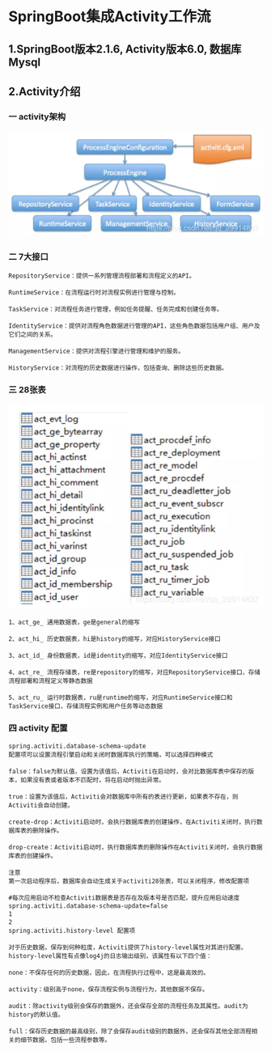 # SpringBoot集成Activity工作流
## 1.SpringBoot版本2.1.6, Activity版本6.0, 数据库Mysql

## 2.Activity介绍
### 一 activity架构
![avatar](/1.png)

### 二 7大接口
    RepositoryService：提供一系列管理流程部署和流程定义的API。
    
    RuntimeService：在流程运行时对流程实例进行管理与控制。
    
    TaskService：对流程任务进行管理，例如任务提醒、任务完成和创建任务等。
    
    IdentityService：提供对流程角色数据进行管理的API，这些角色数据包括用户组、用户及它们之间的关系。
    
    ManagementService：提供对流程引擎进行管理和维护的服务。
    
    HistoryService：对流程的历史数据进行操作，包括查询、删除这些历史数据。
### 三 28张表
![avatar](/2.png)

    1、act_ge_ 通用数据表，ge是general的缩写
    
    2、act_hi_ 历史数据表，hi是history的缩写，对应HistoryService接口
    
    3、act_id_ 身份数据表，id是identity的缩写，对应IdentityService接口
    
    4、act_re_ 流程存储表，re是repository的缩写，对应RepositoryService接口，存储流程部署和流程定义等静态数据
    
    5、act_ru_ 运行时数据表，ru是runtime的缩写，对应RuntimeService接口和TaskService接口，存储流程实例和用户任务等动态数据
 

### 四 activity 配置
    spring.activiti.database-schema-update
    配置项可以设置流程引擎启动和关闭时数据库执行的策略，可以选择四种模式
    
    false：false为默认值，设置为该值后，Activiti在启动时，会对比数据库表中保存的版本，如果没有表或者版本不匹配时，将在启动时抛出异常。
    
    true：设置为该值后，Activiti会对数据库中所有的表进行更新，如果表不存在，则Activiti会自动创建。
    
    create-drop：Activiti启动时，会执行数据库表的创建操作，在Activiti关闭时，执行数据库表的删除操作。
    
    drop-create：Activiti启动时，执行数据库表的删除操作在Activiti关闭时，会执行数据库表的创建操作。
    
    注意
    第一次启动程序后，数据库会自动生成关于activiti28张表，可以关闭程序，修改配置项
    
    #每次应用启动不检查Activiti数据表是否存在及版本号是否匹配，提升应用启动速度
    spring.activiti.database-schema-update=false
    1
    2
    spring.activiti.history-level 配置项
    
    对于历史数据，保存到何种粒度，Activiti提供了history-level属性对其进行配置。history-level属性有点像log4j的日志输出级别，该属性有以下四个值：
    
    none：不保存任何的历史数据，因此，在流程执行过程中，这是最高效的。
    
    activity：级别高于none，保存流程实例与流程行为，其他数据不保存。
    
    audit：除activity级别会保存的数据外，还会保存全部的流程任务及其属性。audit为history的默认值。
    
    full：保存历史数据的最高级别，除了会保存audit级别的数据外，还会保存其他全部流程相关的细节数据，包括一些流程参数等。
    
